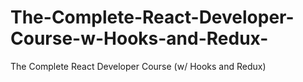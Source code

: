 # The-Complete-React-Developer-Course-w-Hooks-and-Redux-
The Complete React Developer Course (w/ Hooks and Redux)
